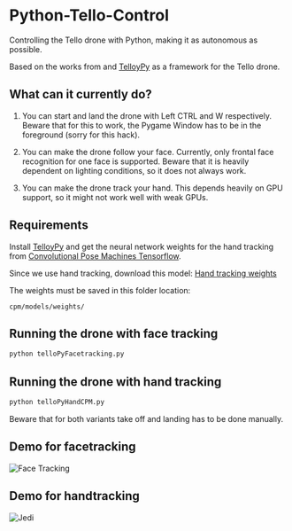 # Python-Tello-Control
Controlling the Tello drone with Python, making it as autonomous as possible.

Based on the works from and [TelloyPy](https://github.com/hanyazou/TelloPy) as a framework
for the Tello drone.

## What can it currently do?
1. You can start and land the drone with Left CTRL and W respectively.
Beware that for this to work, the Pygame Window has to be in the foreground (sorry for this hack).

2. You can make the drone follow your face. Currently, only frontal face recognition
for one face is supported. Beware that it is heavily dependent on lighting conditions,
so it does not always work.

3. You can make the drone track your hand. This depends heavily on GPU support,
so it might not work well with weak GPUs.


## Requirements
Install [TelloyPy](https://github.com/hanyazou/TelloPy) and get the neural network weights
for the hand tracking from 
[Convolutional Pose Machines Tensorflow](https://github.com/timctho/convolutional-pose-machines-tensorflow).

Since we use hand tracking, download this model: [Hand tracking weights](https://drive.google.com/file/d/1gOwBY5puCusYPCQaPcEUMmQtPnGHCPyl/view)

The weights must be saved in this folder location:
````commandline
cpm/models/weights/
````

## Running the drone with face tracking

````python
python telloPyFacetracking.py
````

## Running the drone with hand tracking

````python
python telloPyHandCPM.py
````


Beware that for both variants take off and landing has to be done manually.

## Demo for facetracking

![](https://github.com/NatholBMX/Python-Tello-Control/blob/development/images/Facetrack.gif "Face Tracking")

## Demo for handtracking

![](https://github.com/NatholBMX/Python-Tello-Control/blob/development/images/Jedi.gif "Jedi")